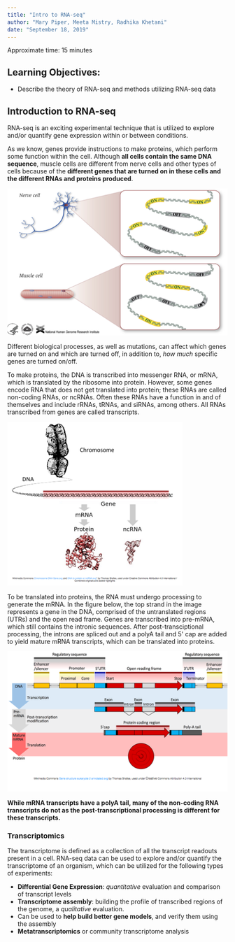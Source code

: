 ```yaml
---
title: "Intro to RNA-seq"
author: "Mary Piper, Meeta Mistry, Radhika Khetani"
date: "September 18, 2019"
---
```


Approximate time: 15 minutes

## Learning Objectives:

* Describe the theory of RNA-seq and methods utilizing RNA-seq data

## Introduction to RNA-seq

RNA-seq is an exciting experimental technique that is utilized to explore and/or quantify gene expression within or between conditions. 


As we know, genes provide instructions to make proteins, which perform some function within the cell. Although **all cells contain the same DNA sequence**, muscle cells are different from nerve cells and other types of cells because of the **different genes that are turned on in these cells and the different RNAs and proteins produced**. 

 <img src="../img/gene_expression_cells.png" width="600">

Different biological processes, as well as mutations, can affect which genes are turned on and which are turned off, in addition to, *how much* specific genes are turned on/off.

To make proteins, the DNA is transcribed into messenger RNA, or mRNA, which is translated by the ribosome into protein. However, some genes encode RNA that does not get translated into protein; these RNAs are called non-coding RNAs, or ncRNAs. Often these RNAs have a function in and of themselves and include rRNAs, tRNAs, and siRNAs, among others. All RNAs transcribed from genes are called transcripts.

 <img src="../img/Gene_products.png" width="400">

To be translated into proteins, the RNA must undergo processing to generate the mRNA. In the figure below, the top strand in the image represents a gene in the DNA, comprised of the untranslated regions (UTRs) and the open read frame. Genes are transcribed into pre-mRNA, which still contains the intronic sequences.  After post-transciptional processing, the introns are spliced out and a polyA tail and 5' cap are added to yield mature mRNA transcripts, which can be translated into proteins.

 <img src="../img/Gene_structure.png" width="600">

**While mRNA transcripts have a polyA tail, many of the non-coding RNA transcripts do not as the post-transcriptional processing is different for these transcripts.**

### Transcriptomics

The transcriptome is defined as a collection of all the transcript readouts present in a cell. RNA-seq data can be used to explore and/or quantify the transcriptome of an organism, which can be utilized for the following types of experiments:

- **Differential Gene Expression**: *quantitative* evaluation and comparison of transcript levels
- **Transcriptome assembly**: building the profile of transcribed regions of the genome, a *qualitative* evaluation. 
- Can be used to **help build better gene models**, and verify them using the assembly
- **Metatranscriptomics** or community transcriptome analysis

